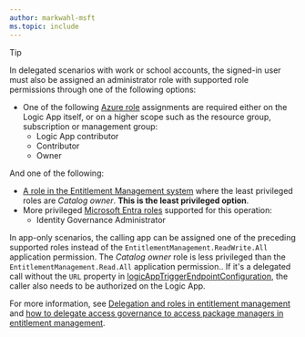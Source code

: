 ```yaml
---
author: markwahl-msft
ms.topic: include
---
```


<!-- Applies to:
- accessPackageAssignmentRequestWorkflowExtension-> create and all write's but resume
- customAccessPackageWorkflowExtension->likewise
-->

> [!TIP]
> In delegated scenarios with work or school accounts, the signed-in user must also be assigned an administrator role with supported role permissions through one of the following options:
> 
> - One of the following [Azure role](/azure/role-based-access-control/built-in-roles) assignments are required either on the Logic App itself, or on a higher scope such as the resource group, subscription or management group:
>     - Logic App contributor
>     - Contributor
>     - Owner
> 
> And one of the following:
> 
> - [A role in the Entitlement Management system](/entra/id-governance/entitlement-management-delegate) where the least privileged roles are *Catalog owner*. **This is the least privileged option**.
> - More privileged [Microsoft Entra roles](/entra/identity/role-based-access-control/permissions-reference?toc=%2Fgraph%2Ftoc.json) supported for this operation:
>     - Identity Governance Administrator
> 
> In app-only scenarios, the calling app can be assigned one of the preceding supported roles instead of the `EntitlementManagement.ReadWrite.All` application permission. The *Catalog owner* role is less privileged than the `EntitlementManagement.Read.All` application permission.. If it's a delegated call without the `URL` property in [logicAppTriggerEndpointConfiguration](/graph/api/resources/logicapptriggerendpointconfiguration), the caller also needs to be authorized on the Logic App.
> 
> For more information, see [Delegation and roles in entitlement management](/entra/id-governance/entitlement-management-delegate) and [how to delegate access governance to access package managers in entitlement management](/entra/id-governance/entitlement-management-delegate-managers).
